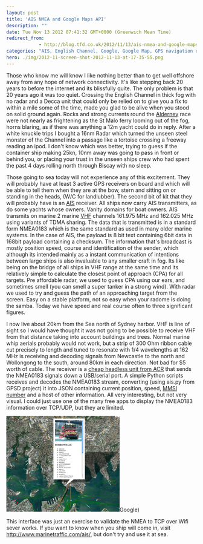 ```yaml
---
layout: post
title: 'AIS NMEA and Google Maps API'
description: ""
date: Tue Nov 13 2012 07:41:32 GMT+0000 (Greenwich Mean Time)
redirect_from: 
            - http://blog.tfd.co.uk/2012/11/13/ais-nmea-and-google-maps-api/
categories: "AIS, English Channel, Google, Google Map, GPS navigation device, Uncategorized"
hero: ./img/2012-11-screen-shot-2012-11-13-at-17-35-55.png
---
```

Those who know me will know I like nothing better than to get well offshore away from any hope of network connectivity. It's like stepping back 20 years to before the internet and its blissfully quite. The only problem is that 20 years ago it was too quiet. Crossing the English Channel in thick fog with no radar and a Decca unit that could only be relied on to give you a fix to within a mile some of the time, made you glad to be alive when you stood on solid ground again. Rocks and strong currents round the [Alderney](http://en.wikipedia.org/wiki/Alderney) race were not nearly as frightening as the St Malo ferry looming out of the fog, horns blaring, as if there was anything a 12m yacht could do in reply. After a white knuckle trips I bought a 16nm Radar which turned the unseen steel monster of the Channel into a passage like a tortoise crossing a freeway reading an ipod. I don't know which was better, trying to guess if the container ship making 25kn, 10nm away was going to pass in front or behind you, or placing your trust in the unseen ships crew who had spent the past 4 days rolling north through Biscay with no sleep.

Those going to sea today will not experience any of this excitement. They will probably have at least 3 active GPS receivers on board and which will be able to tell them when they are at the bow, stern and sitting on or standing in the heads, (W/C for landlubber). The second bit of kit that they will probably have is an [AIS](http://en.wikipedia.org/wiki/Automatic_Identification_System) receiver. All ships now carry AIS transmitters, as do some yachts whose owners. Vanity domains for boat owners. AIS transmits on marine 2 marine [VHF](http://en.wikipedia.org/wiki/Very_high_frequency "Very high frequency") channels 161.975 MHz and 162.025 MHz using variants of TDMA sharing. The data that is transmitted is in a standard form NMEA0183 which is the same standard as used in many older marine systems. In the case of AIS, the payload is 8 bit text containing 6bit data in 168bit payload containing a checksum. The information that's broadcast is mostly position speed, course and identification of the sender, which although its intended mainly as a instant communication of intentions between large ships is also invaluable to any smaller craft in fog. Its like being on the bridge of all ships in VHF range at the same time and its relatively simple to calculate the closest point of approach (CPA) for all targets. Pre affordable radar, we used to guess CPA using our ears, and sometimes smell (you can smell a super tanker in a strong wind). With radar we used to try and guess the path of an approaching target from the screen. Easy on a stable platform, not so easy when your radome is doing the samba. Today we have speed and real course often to three significant figures.

I now live about 20km from the Sea north of Sydney harbor. VHF is line of sight so I would have thought it was not going to be possible to receive VHF from that distance taking into account buildings and trees. Normal marine whip aerials probably would not work, but a strip of 300 Ohm ribbon cable cut precisely to length and tuned to resonate with 1/4 wavelengths at 162 MHz is receiving and decoding signals from Newcastle to the north and Wollongong to the south, around 80km in each direction. Not bad for \$5 worth of cable. The receiver is a [cheap headless unit from ACR](https://www.whitworths.com.au/main_itemdetail.asp?item=45797&search123=AIS&intAbsolutePage=1) that sends the NMEA0183 signals down a USB/serial port. A simple Python scripts receives and decodes the NMEA0183 stream, converting (using ais.py from GPSD project) it into JSON containing current position, speed, [MMSI number](http://en.wikipedia.org/wiki/Maritime_Mobile_Service_Identity "Maritime Mobile Service Identity") and a host of other information. All very interesting, but not very visual. I could just use one of the many free apps to display the NMEA0183 information over TCP/UDP, but they are limited.

[![](/img/2012-11-screen-shot-2012-11-13-at-17-35-55.png "Screen shot 2012-11-13 at 17.35.55")](/img/2012/11/screen-shot-2012-11-13-at-17-35-55.png)Google)

This interface was just an exercise to validate the NMEA to TCP over Wifi sever works. If you want to know when you ship will come in, visit <http://www.marinetraffic.com/ais/>, but don't try and use it at sea.
